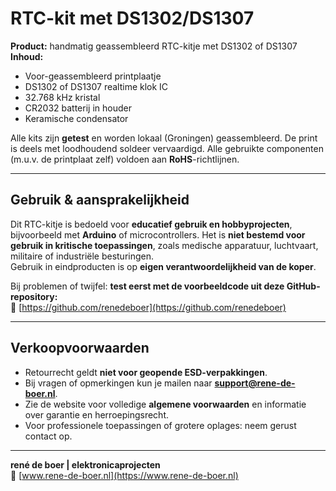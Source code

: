 
# RTC-kit met DS1302/DS1307

**Product:** handmatig geassembleerd RTC-kitje met DS1302 of DS1307  
**Inhoud:**
- Voor-geassembleerd printplaatje  
- DS1302 of DS1307 realtime klok IC  
- 32.768 kHz kristal  
- CR2032 batterij in houder  
- Keramische condensator  

Alle kits zijn **getest** en worden lokaal (Groningen) geassembleerd. De print is deels met loodhoudend soldeer vervaardigd. Alle gebruikte componenten (m.u.v. de printplaat zelf) voldoen aan **RoHS**-richtlijnen.

---

## Gebruik & aansprakelijkheid

Dit RTC-kitje is bedoeld voor **educatief gebruik en hobbyprojecten**, bijvoorbeeld met **Arduino** of microcontrollers. Het is **niet bestemd voor gebruik in kritische toepassingen**, zoals medische apparatuur, luchtvaart, militaire of industriële besturingen.  
Gebruik in eindproducten is op **eigen verantwoordelijkheid van de koper**.

Bij problemen of twijfel: **test eerst met de voorbeeldcode uit deze GitHub-repository:**  
📎 [https://github.com/renedeboer](https://github.com/renedeboer)

---

## Verkoopvoorwaarden

- Retourrecht geldt **niet voor geopende ESD-verpakkingen**.
- Bij vragen of opmerkingen kun je mailen naar **support@rene-de-boer.nl**.
- Zie de website voor volledige **algemene voorwaarden** en informatie over garantie en herroepingsrecht.
- Voor professionele toepassingen of grotere oplages: neem gerust contact op.

---

**rené de boer | elektronicaprojecten**  
🔗 [www.rene-de-boer.nl](https://www.rene-de-boer.nl)
